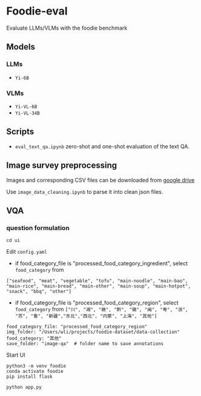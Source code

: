 # Foodie-eval

Evaluate LLMs/VLMs with the foodie benchmark


## Models
### LLMs
- `Yi-6B` 

### VLMs
- `Yi-VL-6B`
- `Yi-VL-34B`

## Scripts
- `eval_text_qa.ipynb`  zero-shot and one-shot evaluation of the text QA.


## Image survey preprocessing
Images and corresponding CSV files can be downloaded from [google drive](https://drive.google.com/drive/folders/1haSXSPMfdYBpkg4wspC0qkxZd16llbDD?usp=sharing)

Use `image_data_cleaning.ipynb` to parse it into clean json files.

## VQA 
### question formulation
`cd ui`   

Edit `config.yaml` 
- if food_category_file is "processed_food_category_ingredient", select `food_category` from
```
["seafood", "meat", "vegetable", "tofu", "main-noodle", "main-bao", "main-rice", "main-bread", "main-other", "main-soup", "main-hotpot", "snack", "bbq", "other"]
```

- if food_category_file is "processed_food_category_region", select `food_category` from 
```["川", "湘", "赣", "黔", "徽", "闽", "粤", "浙", "苏", "鲁", "新疆","东北","西北", "内蒙", "上海", "其他"]```

```
food_category_file: "processed_food_category_region" 
img_folder: "/Users/wli/projects/foodie-dataset/data-collection"
food_category: "其他" 
save_folder: "image-qa"  # folder name to save annotations
```

Start UI
```
python3 -m venv foodie
conda activate foodie
pip install flask

python app.py
```

